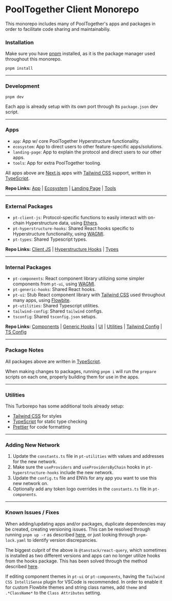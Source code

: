 # PoolTogether Client Monorepo

This monorepo includes many of PoolTogether's apps and packages in order to facilitate code sharing and maintainabiliy.

### Installation

Make sure you have [pnpm](https://pnpm.io/) installed, as it is the package manager used throughout this monorepo.

`pnpm install`

---

### Development

`pnpm dev`

Each app is already setup with its own port through its `package.json` dev script.

---

### Apps

- `app`: App w/ core PoolTogether Hyperstructure functionality.
- `ecosystem`: App to direct users to other feature-specific apps/solutions.
- `landing-page`: App to explain the protocol and direct users to our other apps.
- `tools`: App for extra PoolTogether tooling.

All apps above are [Next.js](https://nextjs.org/) apps with [Tailwind CSS](https://tailwindcss.com/) support, written in [TypeScript](https://www.typescriptlang.org/).

**Repo Links:** [App](https://github.com/pooltogether/pooltogether-client-monorepo/tree/main/apps/app) | [Ecosystem](https://github.com/pooltogether/pooltogether-client-monorepo/tree/main/apps/ecosystem) | [Landing Page](https://github.com/pooltogether/pooltogether-client-monorepo/tree/main/apps/landing-page) | [Tools](https://github.com/pooltogether/pooltogether-client-monorepo/tree/main/apps/tools)

---

### External Packages

- `pt-client-js`: Protocol-specific functions to easily interact with on-chain Hyperstructure data, using [Ethers](https://ethers.org/).
- `pt-hyperstructure-hooks`: Shared React hooks specific to Hyperstructure functionality, using [WAGMI](https://wagmi.sh/).
- `pt-types`: Shared Typescript types.

**Repo Links:** [Client JS](https://github.com/pooltogether/pooltogether-client-monorepo/tree/main/packages/pt-client-js) | [Hyperstructure Hooks](https://github.com/pooltogether/pooltogether-client-monorepo/tree/main/packages/pt-hyperstructure-hooks) | [Types](https://github.com/pooltogether/pooltogether-client-monorepo/tree/main/packages/pt-types)

---

### Internal Packages

- `pt-components`: React component library utilizing some simpler components from `pt-ui`, using [WAGMI](https://wagmi.sh/).
- `pt-generic-hooks`: Shared React hooks.
- `pt-ui`: Stub React component library with [Tailwind CSS](https://tailwindcss.com/) used throughout many apps, using [Flowbite](https://flowbite-react.com/).
- `pt-utilities`: Shared Typescript utilities.
- `tailwind-config`: Shared `tailwind` configs.
- `tsconfig`: Shared `tsconfig.json` setups.

**Repo Links:** [Components](https://github.com/pooltogether/pooltogether-client-monorepo/tree/main/packages/pt-components) | [Generic Hooks](https://github.com/pooltogether/pooltogether-client-monorepo/tree/main/packages/pt-generic-hooks) | [UI](https://github.com/pooltogether/pooltogether-client-monorepo/tree/main/packages/pt-ui) | [Utilities](https://github.com/pooltogether/pooltogether-client-monorepo/tree/main/packages/pt-utilities) | [Tailwind Config](https://github.com/pooltogether/pooltogether-client-monorepo/tree/main/packages/tailwind-config) | [TS Config](https://github.com/pooltogether/pooltogether-client-monorepo/tree/main/packages/tsconfig)

---

### Package Notes

All packages above are written in [TypeScript](https://www.typescriptlang.org/).

When making changes to packages, running `pnpm i` will run the `prepare` scripts on each one, properly building them for use in the apps.

---

### Utilities

This Turborepo has some additional tools already setup:

- [Tailwind CSS](https://tailwindcss.com/) for styles
- [TypeScript](https://www.typescriptlang.org/) for static type checking
- [Prettier](https://prettier.io) for code formatting

---

### Adding New Network

1. Update the `constants.ts` file in `pt-utilities` with values and addresses for the new network.
2. Make sure the `useProviders` and `useProvidersByChain` hooks in `pt-hyperstructure-hooks` include the new network.
3. Update the `config.ts` file and ENVs for any app you want to use this new network on.
4. Optionally add any token logo overrides in the `constants.ts` file in `pt-components`.

---

### Known Issues / Fixes

When adding/updating apps and/or packages, duplicate dependencies may be created, creating versioning issues. This can be resolved through running `pnpm up -r` as described [here](https://github.com/pnpm/pnpm/issues/2443), or just looking through `pnpm-lock.yaml` to identify version discrepancies.

The biggest culprit of the above is `@tanstack/react-query`, which sometimes is installed as two different versions and apps can no longer utilize hooks from the hooks package. This has been solved through the method described [here](https://github.com/TanStack/query/issues/3595#issuecomment-1248074333).

If editing component themes in `pt-ui` or `pt-components`, having the `Tailwind CSS IntelliSense` plugin for VSCode is recommended. In order to enable it for custom Flowbite themes and string class names, add `theme` and `.*ClassName*` to the `Class Attributes` setting.
